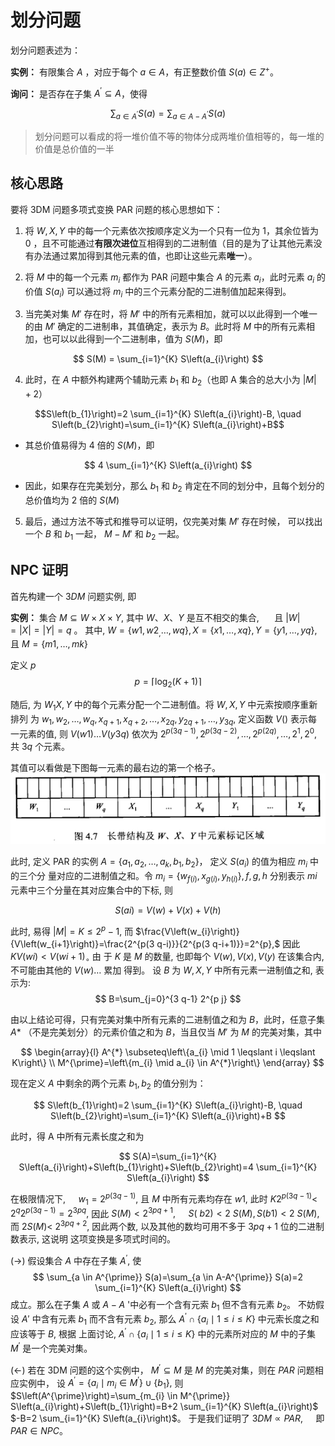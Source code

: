 # 划分问题

划分问题表述为：

**实例：** 有限集合 $A$ ，对应于每个 $a \in A$，有正整数价值 $S(a) \in Z^{+}$。

**询问：** 是否存在子集 $A^{\prime} \subseteq A$，使得 

$$\sum_{a \in A^{\prime}} S(a)=\sum_{a \in A-A^{\prime}} S(a)$$


> 划分问题可以看成的将一堆价值不等的物体分成两堆价值相等的，每一堆的价值是总价值的一半

## 核心思路

要将 3DM 问题多项式变换 PAR 问题的核心思想如下：

1. 将 $W,X,Y$ 中的每一个元素依次按顺序定义为一个只有一位为 1，其余位皆为 0 ，且不可能通过**有限次进位**互相得到的二进制值（目的是为了让其他元素没有办法通过累加得到其他元素的值，也即让这些元素**唯一**）。
2. 将 $M$ 中的每一个元素 $m_i$ 都作为 PAR 问题中集合 $A$ 的元素 $a_i$，此时元素 $a_i$ 的价值 $S(a_i)$ 可以通过将 $m_i$ 中的三个元素分配的二进制值加起来得到。


3. 当完美对集 $M'$ 存在时，将 $M'$ 中的所有元素相加，就可以以此得到一个唯一的由 $M'$ 确定的二进制串，其值确定，表示为 $B$。此时将 $M$ 中的所有元素相加，也可以以此得到一个二进制串，值为 $S(M)$，即

$$
S(M) = \sum_{i=1}^{K} S\left(a_{i}\right)
$$
    
4. 此时，在 $A$ 中额外构建两个辅助元素 $b_1$ 和 $b_2$（也即 A 集合的总大小为 $|M| + 2$）

$$S\left(b_{1}\right)=2 \sum_{i=1}^{K} S\left(a_{i}\right)-B, \quad S\left(b_{2}\right)=\sum_{i=1}^{K} S\left(a_{i}\right)+B$$

 - 其总价值易得为 4 倍的 $S(M)$，即

$$
4 \sum_{i=1}^{K} S\left(a_{i}\right)
$$
    
 - 因此，如果存在完美划分，那么 $b_1$ 和 $b_2$ 肯定在不同的划分中，且每个划分的总价值均为 2 倍的 $S(M)$

5. 最后，通过方法不等式和推导可以证明，仅完美对集 $M'$ 存在时候， 可以找出一个 $B$ 和 $b_1$ 一起， $M-M'$ 和 $b_2$ 一起。


## NPC 证明

首先构建一个 $3 DM$ 问题实例, 即

**实例：** 集合 $M \subseteq W \times X \times Y,$ 其中 $W 、 X 、 Y$ 是互不相交的集合, $\quad$ 且 $|W|=|X|=|Y|=q$ 。 其中, $W=\left\{w 1, w 2_{,} \ldots, wq\right\}, X=\{x 1, \ldots, xq\}, Y=\{y 1, \ldots, yq\},$ 且 $M=\{m 1, \ldots, mk\}$


定义 $p$
$$
p=\left\lceil\log _{2}(K+1)\right\rceil
$$
	
随后, 为 $W_{1} X, Y$ 中的每个元素分配一个二进制值。将 $W, X, Y$ 中元索按顺序重新排列 为 $w_{1}, w_{2}, \ldots, w_{q}, x_{q+1}, x_{q+2}, \ldots, x_{2 q}, y_{2 q+1}, \ldots, y_{3 q},$ 定义函数 $V()$ 表示每一元素的值, 则
$V(w 1) \ldots V(y 3 q)$ 依次为 $2^{p(3 q-1)}, 2^{p(3 q-2)}, \ldots, 2^{p(2 q)}, \ldots, 2^{1}, 2^{0},$ 共 $3 q$ 个元素。

<!-- \\mathrm\{([^}]+)\} -->

其值可以看做是下图每一元素的最右边的第一个格子。
![](./fig/5.jpg)
	
此时, 定义 PAR 的实例 $A=\{a_1, a_2, \ldots, a_k, b_1,b_2\}$， 定义 $S(a_i)$ 的值为相应 $m_i$ 中的三个分
量对应的二进制值之和。令 $m_{i}=\left\{w_{f(i)}, x_{g(i)}, y_{h(i)}\right\}, f, g, h$ 分别表示 $mi$ 元素中三个分量在其对应集合中的下标, 则 

$$S(ai)=V(w)+V(x)+V(h)$$

此时, 易得 $|M|=K \leq 2^{p}-1,$ 而 $\frac{V\left(w_{i}\right)}{V\left(w_{i+1}\right)}=\frac{2^{p(3 q-i)}}{2^{p(3 q-i+1)}}=2^{p},$ 因此 $KV(wi)<V(wi+1)_{\circ}$ 由
于 $K$ 是 $M$ 的数量, 也即每个 $V(w), V(x), V(y)$ 在该集合内, 不可能由其他的 $V(w) \ldots$ 累加
得到。
设 $B$ 为 $W, X, Y$ 中所有元素一进制值之和, 表示为:
$$
B=\sum_{j=0}^{3 q-1} 2^{p j}
$$


由以上结论可得，只有完美对集中所有元素的二进制值之和为 $B$，此时，任意子集 $A*$ （不是完美划分）的元素价值之和为 $B$，当且仅当 $M'$ 为 $M$ 的完美对集，其中 
	
$$
\begin{array}{l}
A^{*} \subseteq\left\{a_{i} \mid 1 \leqslant i \leqslant K\right\} \\
M^{\prime}=\left\{m_{i} \mid a_{i} \in A^{*}\right\}
\end{array}
$$
	
现在定义 $A$ 中剩余的两个元素 $b_1,b_2$ 的值分别为：

$$
S\left(b_{1}\right)=2 \sum_{i=1}^{K} S\left(a_{i}\right)-B, \quad S\left(b_{2}\right)=\sum_{i=1}^{K} S\left(a_{i}\right)+B
$$
	

此时，得 A 中所有元素长度之和为
	
$$
S(A)=\sum_{i=1}^{K} S\left(a_{i}\right)+S\left(b_{1}\right)+S\left(b_{2}\right)=4 \sum_{i=1}^{K} S\left(a_{i}\right)
$$


在极限情况下, $\quad w_{1}=2^{p(3 q-1)},$ 且 $M$ 中所有元素均存在 $w 1,$ 此时 $K 2^{p(3 q-1)}<$
$2^{q} 2^{p(3 q-1)}=2^{3 p q},$ 因此 $S(M)<2^{3 p q+1}, \quad ~S(~b 2)<2 ~S(M), S(b 1)<2 ~S(M),$ 而 $2 S(M)<$
$2^{3 p q+2},$ 因此两个数, 以及其他的数均可用不多于 $3 pq+1$ 位的二进制数表示, 这说明 这项变换是多项式时间的。


(->) 假设集合 $A$ 中存在子集 $A^{\prime},$ 使
$$
\sum_{a \in A^{\prime}} S(a)=\sum_{a \in A-A^{\prime}} S(a)=2 \sum_{i=1}^{K} S\left(a_{i}\right)
$$
成立。那么在子集 $A$ 或 $A-A$ '中必有一个含有元索 $b_{1}$ 但不含有元素 $b_{2}$。 不妨假设 $A'$ 中含有元素 $b_{1}$ 而不含有元素 $b_{2},$ 那么 $A^{\prime} \cap\left\{a_{i} \mid 1 \leqslant i \leqslant K\right\}$ 中元索长度之和应该等于 $B,$ 根据
上面讨论, $A^{\prime} \cap\left\{a_{i} \mid 1 \leqslant i \leqslant K\right\}$ 中的元素所对应的 $M$ 中的子集 $M^{\prime}$ 是一个完美对集。

(<-) 若在 3DM 问题的这个实例中， $M^{\prime} \subseteq M$ 是 $M$ 的完美对集，则在 $PAR$ 问题相应实例中， 设 $A^{\prime}=\left\{a_{i} \mid m_{i} \in M^{\prime}\right\} \cup\left\{b_{1}\right\},$ 则 $S\left(A^{\prime}\right)=\sum_{m_{i} \in M^{\prime}} S\left(a_{i}\right)+S\left(b_{1}\right)=B+2 \sum_{i=1}^{K} S\left(a_{i}\right)$
$-B=2 \sum_{i=1}^{K} S\left(a_{i}\right)$。 于是我们证明了 $3 DM \propto PAR, \quad$ 即 $PAR \in NPC 。$

